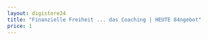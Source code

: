 ```yaml
---
layout: digistore24
title: "Finanzielle Freiheit ... das Coaching | HEUTE 84ngebot"
price: 1
---
```

